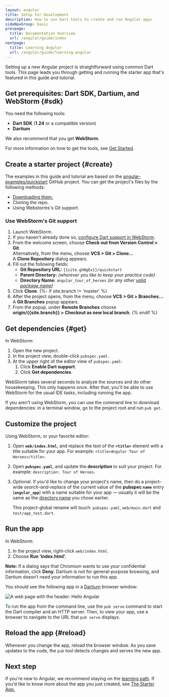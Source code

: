 ```yaml
---
layout: angular
title: Setup for Development
description: How to use Dart tools to create and run Angular apps
sideNavGroup: basic
prevpage:
  title: Documentation Overview
  url: /angular/guide/index
nextpage:
  title: Learning Angular
  url: /angular/guide/learning-angular
---
```

<a id="develop-locally"></a>
Setting up a new Angular project is straightforward using common Dart tools.
This page leads you through getting and running the starter app
that's featured in this guide and tutorial.

## Get prerequisites: Dart SDK, Dartium, and WebStorm  {#sdk}

You need the following tools:
* **Dart SDK** (**1.24** or a compatible version)
* **Dartium**

We also recommend that you get **WebStorm**.

For more information on how to get the tools, see [Get Started](/guides/get-started).

## Create a starter project  {#create}

The examples in this guide and tutorial are based on the
[angular-examples/quickstart]({{site.ghNgEx}}/quickstart/tree/{{site.branch}})
GitHub project.
You can get the project's files by the following methods:
* [Downloading them.]({{site.ghNgEx}}/quickstart/archive/{{site.branch}}.zip)
* Cloning the repo.
* Using Webstorms's Git support.

### Use WebStorm's Git support ###

1. Launch WebStorm.
1. If you haven't already done so,
   [configure Dart support in WebStorm](/tools/webstorm#configuring-dart-support).
1. From the welcome screen, choose **Check out from Version Control > Git**.<br>
   Alternatively, from the menu, choose **VCS > Git > Clone...**<br>
   A **Clone Repository** dialog appears.
1. Fill out the following fields:<a id="directory-name"></a>
   * **Git Repository URL:** `{{site.ghNgEx}}/quickstart`
   * **Parent Directory:** _(wherever you like to keep your practice code)_
   * **Directory Name:** `angular_tour_of_heroes` _(or any other
   [valid package name]({{site.dartlang}}/tools/pub/pubspec#name))_
1. Click **Clone**.
{%- if site.branch != 'master' %}
1. After the project opens, from the menu, choose **VCS > Git > Branches...**<br>
   A **Git Branches** popup appears.
1. From the popup, under **Remote Branches** choose<br>
   **origin/{{site.branch}} > Checkout as new local branch**.
{% endif %}

## Get dependencies  {#get}

In WebStorm:

1. Open the new project.
1. In the project view, double-click `pubspec.yaml`.
1. At the upper right of the editor view of `pubspec.yaml`:
   1. Click **Enable Dart support**.
   1. Click **Get dependencies**.

WebStorm takes several seconds to analyze the sources and
do other housekeeping. This only happens once.
After that, you'll be able to use WebStorm for the usual IDE tasks,
including running the app.

If you aren't using WebStorm,
you can use the command line to download dependencies:
in a terminal window, go to the project root and run `pub get`.

## Customize the project

Using WebStorm, or your favorite editor:

1. Open **`web/index.html`**, and replace the text of the **`<title>`** element
   with a title suitable for your app. For example: `<title>Angular Tour
   of Heroes</title>`.

1. Open **`pubspec.yaml`**, and update the **description** to suit your project.
   For example: `description: Tour of Heroes`.

1. _Optional_. If you'd like to change your project's name, then do a
   project-wide _search-and-replace_ of the current value of the **pubspec
   `name`** entry (**`angular_app`**) with a name suitable for your app
   &mdash; usually it will be the same as the [directory name](#directory-name)
   you chose earlier.

   This project-global rename will touch: `pubspec.yaml`, `web/main.dart` and
   `test/app_test.dart`.

<div><a id="running-the-app"></a></div>

## Run the app

In WebStorm:

1. In the project view, right-click `web/index.html`.
1. Choose **Run ‘index.html’.**

**Note:** If a dialog says that Chromium wants to use your confidential information,
click **Deny**. Dartium is not for general-purpose browsing,
and Dartium doesn’t need your information to run this app.

You should see the following app in a [Dartium](/tools/dartium) browser window:

![A web page with the header: Hello Angular](/angular/guide/images/starter-app.png)

To run the app from the command line, use the `pub serve` command
to start the Dart compiler and an HTTP server.
Then, to view your app, use a browser to navigate to
the URL that `pub serve` displays.

## Reload the app  {#reload}

Whenever you change the app, reload the browser window.
As you save updates to the code, the `pub` tool detects changes and
serves the new app.

## Next step

If you're new to Angular, we recommend staying on the [learning path](learning-angular.html).
If you'd like to know more about the app you just created, see
[The Starter App.](/angular/tutorial/toh-pt0)
